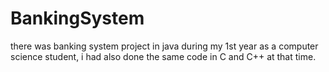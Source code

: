 # BankingSystem
there was banking system project in java during my 1st year as a computer science student, i had also done the same code in C and C++ at that time. 

